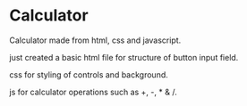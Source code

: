 # Calculator
Calculator made from html, css and javascript.

just created a basic html file for structure of button input field.

css for styling of controls and background.

js for calculator operations such as +, -, * & /.
